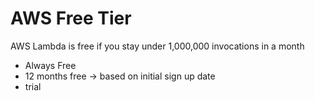 # AWS Free Tier

AWS Lambda is free if you stay under 1,000,000 invocations in a month

- Always Free
- 12 months free -> based on initial sign up date
- trial